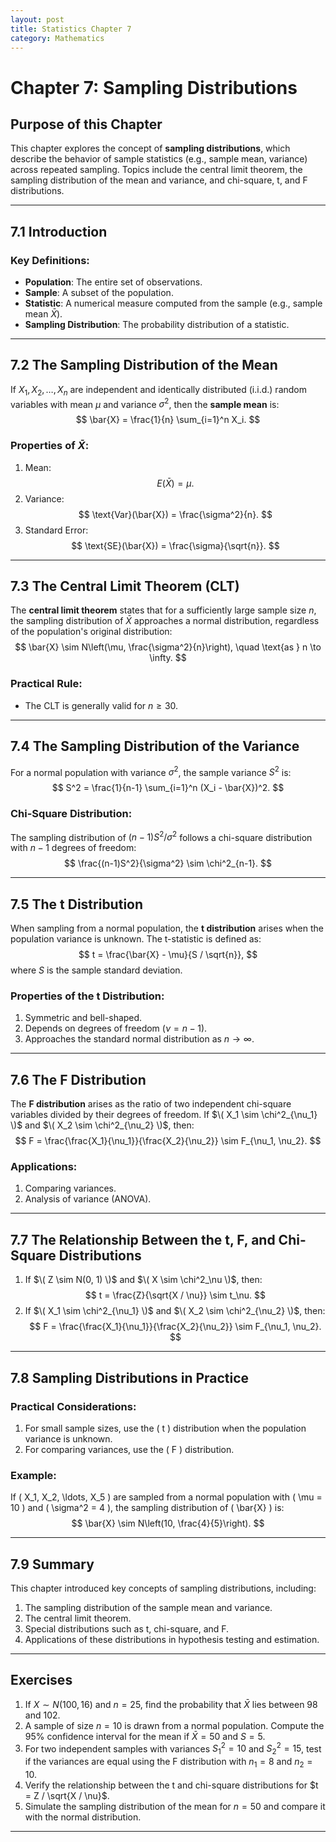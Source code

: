 ```yaml
---
layout: post
title: Statistics Chapter 7
category: Mathematics
---
```


# Chapter 7: Sampling Distributions

## Purpose of this Chapter
This chapter explores the concept of **sampling distributions**, which describe the behavior of sample statistics (e.g., sample mean, variance) across repeated sampling. Topics include the central limit theorem, the sampling distribution of the mean and variance, and chi-square, t, and F distributions.

---

## 7.1 Introduction

### Key Definitions:
- **Population**: The entire set of observations.
- **Sample**: A subset of the population.
- **Statistic**: A numerical measure computed from the sample (e.g., sample mean $\bar{X}$).
- **Sampling Distribution**: The probability distribution of a statistic.

---

## 7.2 The Sampling Distribution of the Mean

If $X_1, X_2, \ldots, X_n$ are independent and identically distributed (i.i.d.) random variables with mean $\mu$ and variance $\sigma^2$, then the **sample mean** is:
$$
\bar{X} = \frac{1}{n} \sum_{i=1}^n X_i.
$$

### Properties of $\bar{X}$:
1. Mean:
   $$
   E(\bar{X}) = \mu.
   $$
2. Variance:
   $$
   \text{Var}(\bar{X}) = \frac{\sigma^2}{n}.
   $$
3. Standard Error:
   $$
   \text{SE}(\bar{X}) = \frac{\sigma}{\sqrt{n}}.
   $$

---

## 7.3 The Central Limit Theorem (CLT)

The **central limit theorem** states that for a sufficiently large sample size $n$, the sampling distribution of $\bar{X}$ approaches a normal distribution, regardless of the population's original distribution:
$$
\bar{X} \sim N\left(\mu, \frac{\sigma^2}{n}\right), \quad \text{as } n \to \infty.
$$

### Practical Rule:
- The CLT is generally valid for $n \geq 30$.

---

## 7.4 The Sampling Distribution of the Variance

For a normal population with variance $\sigma^2$, the sample variance $S^2$ is:
$$
S^2 = \frac{1}{n-1} \sum_{i=1}^n (X_i - \bar{X})^2.
$$

### Chi-Square Distribution:
The sampling distribution of $(n-1)S^2/\sigma^2$ follows a chi-square distribution with $n-1$ degrees of freedom:
$$
\frac{(n-1)S^2}{\sigma^2} \sim \chi^2_{n-1}.
$$

---

## 7.5 The t Distribution

When sampling from a normal population, the **t distribution** arises when the population variance is unknown. The t-statistic is defined as:
$$
t = \frac{\bar{X} - \mu}{S / \sqrt{n}},
$$
where $S$ is the sample standard deviation.

### Properties of the t Distribution:
1. Symmetric and bell-shaped.
2. Depends on degrees of freedom ($\nu = n-1$).
3. Approaches the standard normal distribution as $n \to \infty$.

---

## 7.6 The F Distribution

The **F distribution** arises as the ratio of two independent chi-square variables divided by their degrees of freedom. If $\( X_1 \sim \chi^2_{\nu_1} \)$ and $\( X_2 \sim \chi^2_{\nu_2} \)$, then:
$$
F = \frac{\frac{X_1}{\nu_1}}{\frac{X_2}{\nu_2}} \sim F_{\nu_1, \nu_2}.
$$

### Applications:
1. Comparing variances.
2. Analysis of variance (ANOVA).

---

## 7.7 The Relationship Between the t, F, and Chi-Square Distributions

1. If $\( Z \sim N(0, 1) \)$ and $\( X \sim \chi^2_\nu \)$, then:
   $$
   t = \frac{Z}{\sqrt{X / \nu}} \sim t_\nu.
   $$
2. If $\( X_1 \sim \chi^2_{\nu_1} \)$ and $\( X_2 \sim \chi^2_{\nu_2} \)$, then:
   $$
   F = \frac{\frac{X_1}{\nu_1}}{\frac{X_2}{\nu_2}} \sim F_{\nu_1, \nu_2}.
   $$

---

## 7.8 Sampling Distributions in Practice

### Practical Considerations:
1. For small sample sizes, use the \( t \) distribution when the population variance is unknown.
2. For comparing variances, use the \( F \) distribution.

### Example:
If \( X_1, X_2, \ldots, X_5 \) are sampled from a normal population with \( \mu = 10 \) and \( \sigma^2 = 4 \), the sampling distribution of \( \bar{X} \) is:
$$
\bar{X} \sim N\left(10, \frac{4}{5}\right).
$$

---

## 7.9 Summary

This chapter introduced key concepts of sampling distributions, including:
1. The sampling distribution of the sample mean and variance.
2. The central limit theorem.
3. Special distributions such as t, chi-square, and F.
4. Applications of these distributions in hypothesis testing and estimation.

---

## Exercises

1. If $X \sim N(100, 16)$ and $n = 25$, find the probability that $\bar{X}$ lies between 98 and 102.
2. A sample of size $n = 10$ is drawn from a normal population. Compute the 95% confidence interval for the mean if $\bar{X} = 50$ and $S = 5$.
3. For two independent samples with variances $S_1^2 = 10$ and $S_2^2 = 15$, test if the variances are equal using the F distribution with $n_1 = 8$ and $n_2 = 10$.
4. Verify the relationship between the t and chi-square distributions for $t = Z / \sqrt{X / \nu}$.
5. Simulate the sampling distribution of the mean for $n = 50$ and compare it with the normal distribution.

---